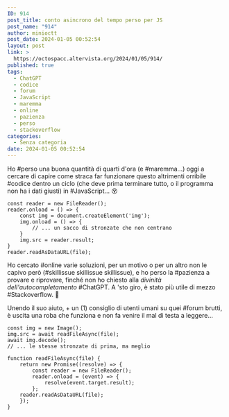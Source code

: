 ```yaml
---
ID: 914
post_title: conto asincrono del tempo perso per JS
post_name: "914"
author: minioctt
post_date: 2024-01-05 00:52:54
layout: post
link: >
  https://octospacc.altervista.org/2024/01/05/914/
published: true
tags:
  - ChatGPT
  - codice
  - forum
  - JavaScript
  - maremma
  - online
  - pazienza
  - perso
  - stackoverflow
categories:
  - Senza categoria
date: 2024-01-05 00:52:54
---
```

<!-- wp:paragraph -->
<p>Ho #perso una buona quantità di quarti d'ora (e #maremma...) oggi a cercare di capire come straca far funzionare questo altrimenti orribile #codice dentro un ciclo (che deve prima terminare tutto, o il programma non ha i dati giusti) in #JavaScript... 😵️</p>
<!-- /wp:paragraph -->

<!-- wp:code -->
<pre class="wp-block-code"><code>const reader = new FileReader();
reader.onload = () =&gt; {
    const img = document.createElement('img');
    img.onload = () =&gt; {
        // ... un sacco di stronzate che non centrano
    }
    img.src = reader.result;
}
reader.readAsDataURL(file);</code></pre>
<!-- /wp:code -->

<!-- wp:paragraph -->
<p>Ho cercato #online varie soluzioni, per un motivo o per un altro non le capivo però (#skillissue skillissue skillissue), e ho perso la #pazienza a provare e riprovare, finché non ho chiesto alla <em>divinità dell'autocompletamento</em> #ChatGPT. A 'sto giro, è stato più utile di mezzo #Stackoverflow. 🙏️</p>
<!-- /wp:paragraph -->

<!-- wp:paragraph -->
<p>Unendo il suo aiuto, + un (1) consiglio di utenti umani su quei #forum brutti, è uscita una roba che funziona e non fa venire il mal di testa a leggere...</p>
<!-- /wp:paragraph -->

<!-- wp:code -->
<pre class="wp-block-code"><code>const img = new Image();
img.src = await readFileAsync(file);
await img.decode();
// ... le stesse stronzate di prima, ma meglio

function readFileAsync(file) {
    return new Promise((resolve) =&gt; {
        const reader = new FileReader();
        reader.onload = (event) =&gt; {
            resolve(event.target.result);
        };
	reader.readAsDataURL(file);
    });
}</code></pre>
<!-- /wp:code -->
